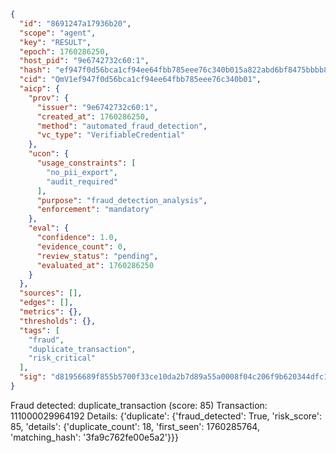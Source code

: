 ```json
{
  "id": "8691247a17936b20",
  "scope": "agent",
  "key": "RESULT",
  "epoch": 1760286250,
  "host_pid": "9e6742732c60:1",
  "hash": "ef947f0d56bca1cf94ee64fbb785eee76c340b015a822abd6bf8475bbbb8146a",
  "cid": "QmV1ef947f0d56bca1cf94ee64fbb785eee76c340b01",
  "aicp": {
    "prov": {
      "issuer": "9e6742732c60:1",
      "created_at": 1760286250,
      "method": "automated_fraud_detection",
      "vc_type": "VerifiableCredential"
    },
    "ucon": {
      "usage_constraints": [
        "no_pii_export",
        "audit_required"
      ],
      "purpose": "fraud_detection_analysis",
      "enforcement": "mandatory"
    },
    "eval": {
      "confidence": 1.0,
      "evidence_count": 0,
      "review_status": "pending",
      "evaluated_at": 1760286250
    }
  },
  "sources": [],
  "edges": [],
  "metrics": {},
  "thresholds": {},
  "tags": [
    "fraud",
    "duplicate_transaction",
    "risk_critical"
  ],
  "sig": "d81956689f855b5700f33ce10da2b7d89a55a0008f04c206f9b620344dfc1960"
}
```

Fraud detected: duplicate_transaction (score: 85)
Transaction: 111000029964192
Details: {'duplicate': {'fraud_detected': True, 'risk_score': 85, 'details': {'duplicate_count': 18, 'first_seen': 1760285764, 'matching_hash': '3fa9c762fe00e5a2'}}}